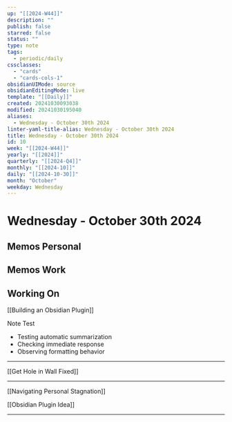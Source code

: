 ```yaml
---
up: "[[2024-W44]]"
description: ""
publish: false
starred: false
status: ""
type: note
tags:
  - periodic/daily
cssclasses:
  - "cards"
  - "cards-cols-1"
obsidianUIMode: source
obsidianEditingMode: live
template: "[[Daily]]"
created: 20241030093038
modified: 20241030195040
aliases:
  - Wednesday - October 30th 2024
linter-yaml-title-alias: Wednesday - October 30th 2024
title: Wednesday - October 30th 2024
id: 10
week: "[[2024-W44]]"
yearly: "[[2024]]"
quarterly: "[[2024-Q4]]"
monthly: "[[2024-10]]"
daily: "[[2024-10-30]]"
month: "October"
weekday: Wednesday
---
```


# Wednesday - October 30th 2024

## Memos Personal

## Memos Work

## Working On

[[Building an Obsidian Plugin]]

Note Test

- Testing automatic summarization
- Checking immediate response
- Observing formatting behavior

---

[[Get Hole in Wall Fixed]]

---

[[Navigating Personal Stagnation]]

[[Obsidian Plugin Idea]]


---
